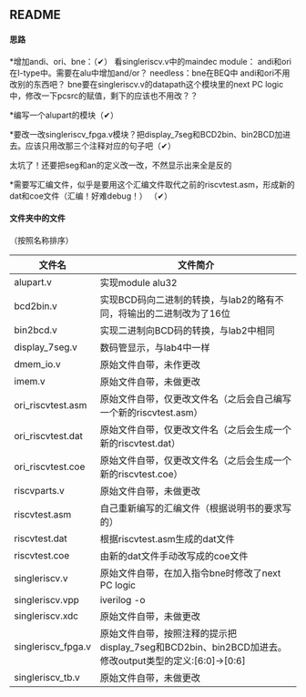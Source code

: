 ## README

#### 思路

*增加andi、ori、bne：（✔）
    看singleriscv.v中的maindec module：
	andi和ori在I-type中。需要在alu中增加and/or？
	needless：bne在BEQ中
    andi和ori不用改别的东西吧？
    bne要在singleriscv.v的datapath这个模块里的next PC logic中，修改一下pcsrc的赋值，剩下的应该也不用改？？

*编写一个alupart的模块（✔）

*要改一改singleriscv_fpga.v模块？把display_7seg和BCD2bin、bin2BCD加进去。应该只用改那三个注释对应的句子吧（✔）

 太坑了！还要把seg和an的定义改一改，不然显示出来全是反的

*需要写汇编文件，似乎是要用这个汇编文件取代之前的riscvtest.asm，形成新的dat和coe文件（汇编！好难debug！） （✔）

#### 文件夹中的文件

（按照名称排序）

| 文件名             | 文件简介                                                     |
| ------------------ | ------------------------------------------------------------ |
| alupart.v          | 实现module alu32                                             |
| bcd2bin.v          | 实现BCD码向二进制的转换，与lab2的略有不同，将输出的二进制改为了16位 |
| bin2bcd.v          | 实现二进制向BCD码的转换，与lab2中相同                        |
| display_7seg.v     | 数码管显示，与lab4中一样                                     |
| dmem_io.v          | 原始文件自带，未作更改                                       |
| imem.v             | 原始文件自带，未做更改                                       |
| ori_riscvtest.asm  | 原始文件自带，仅更改文件名（之后会自己编写一个新的riscvtest.asm） |
| ori_riscvtest.dat  | 原始文件自带，仅更改文件名（之后会生成一个新的riscvtest.dat） |
| ori_riscvtest.coe  | 原始文件自带，仅更改文件名（之后会生成一个新的riscvtest.coe） |
| riscvparts.v       | 原始文件自带，未做更改                                       |
| riscvtest.asm      | 自己重新编写的汇编文件（根据说明书的要求写的）               |
| riscvtest.dat      | 根据riscvtest.asm生成的dat文件                               |
| riscvtest.coe      | 由新的dat文件手动改写成的coe文件                             |
| singleriscv.v      | 原始文件自带，在加入指令bne时修改了next PC logic             |
| singleriscv.vpp    | iverilog -o                                                  |
| singleriscv.xdc    | 原始文件自带，未做更改                                       |
| singleriscv_fpga.v | 原始文件自带，按照注释的提示把display_7seg和BCD2bin、bin2BCD加进去。修改output类型的定义:[6:0]->[0:6] |
| singleriscv_tb.v   | 原始文件自带，未做更改                                       |

